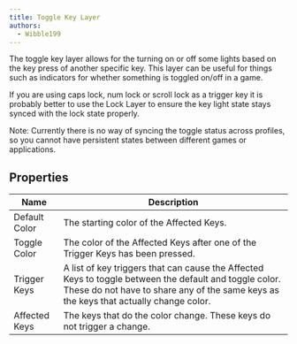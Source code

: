 ```yaml
---
title: Toggle Key Layer
authors:
  - Wibble199
---
```


The toggle key layer allows for the turning on or off some lights based on the key press of another specific key. This layer can be useful for things such as indicators for whether something is toggled on/off in a game.

<span class="alert info">If you are using caps lock, num lock or scroll lock as a trigger key it is probably better to use the Lock Layer to ensure the key light state stays synced with the lock state properly.</span>

Note: Currently there is no way of syncing the toggle status across profiles, so you cannot have persistent states between different games or applications.

## Properties

Name|Description
-|-
Default Color|The starting color of the Affected Keys.
Toggle Color|The color of the Affected Keys after one of the Trigger Keys has been pressed.
Trigger Keys|A list of key triggers that can cause the Affected Keys to toggle between the default and toggle color. These do not have to share any of the same keys as the keys that actually change color.
Affected Keys|The keys that do the color change. These keys do not trigger a change.
